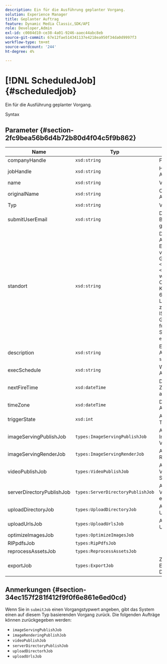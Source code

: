 ```yaml
---
description: Ein für die Ausführung geplanter Vorgang.
solution: Experience Manager
title: Geplanter Auftrag
feature: Dynamic Media Classic,SDK/API
role: Developer,Admin
exl-id: c0084d10-ce38-4a01-9246-aaec44abc8eb
source-git-commit: 67e12fae514341137e4218ea950f34da0d9997f3
workflow-type: tm+mt
source-wordcount: '244'
ht-degree: 4%

---
```


# [!DNL ScheduledJob]{#scheduledjob}

Ein für die Ausführung geplanter Vorgang.

Syntax

## Parameter {#section-2fc9bea56b6d4b72b80d4f04c5f9b862}

| Name | Typ | Beschreibung |
|---|---|---|
| companyHandle | `xsd:string` | Firmengriff. |
| jobHandle | `xsd:string` | Handle des geplanten Auftrags. |
| name | `xsd:string` | Vorgangsname. |
| originalName | `xsd:string` | Originalname des geplanten Auftrags. |
| Typ | `xsd:string` | Vorgangstyp. |
| submitUserEmail | `xsd:string` | Die E-Mail-Adresse des Benutzers, der den Auftrag geplant hat. |
| standort | `xsd:string` | Das Gebietsschema, das für Auftragsprotokolldetails und E-Mail-Lokalisierung verwendet werden soll. Gebietsschemata werden als `<language_code>[- <country_code>]` angegeben, wobei der Sprach-Code ein Code mit zwei Kleinbuchstaben gemäß ISO-639 ist und der optionale Länder-Code ein Code mit zwei Großbuchstaben gemäß ISO-3166 ist. Die Gebietsschema-Zeichenfolge für Englisch (Vereinigte Staaten) wäre beispielsweise: `en-US`. |
| description | `xsd:string` | Eine Beschreibung des Auftrags, wie ursprünglich in `submitJob` angegeben. |
| execSchedule | `xsd:string` | Wann die Ausführung des Auftrags geplant ist. |
| nextFireTime | `xsd:dateTime` | Das Datum, die Uhrzeit und die Zeitzone, in der der Auftrag ausgelöst wurde. |
| timeZone | `xsd:dateTime` | Die Zeitzone des geplanten Auftrags. |
| triggerState | `xsd:int` | Auswahl des Status des Job-Triggers. |
| imageServingPublishJob | `types:ImageServingPublishJob` | Auftragsdetails für einen Image-Serving-Veröffentlichungsauftrag. |
| imageServingRenderJob | `types:ImageServingRenderJob` | Auftragsdetails für einen Bild-Rendering-Auftrag. |
| videoPublishJob | `types:VideoPublishJob` | Auftragsdetails für einen Videoveröffentlichungsauftrag. Siehe [VideoPublishJob](https://experienceleague.adobe.com/docs/dynamic-media-developer-resources/image-production-api/data-types/r-scheduled-job.html). |
| serverDirectoryPublishJob | `types:ServerDirectoryPublishJob` | Auftragsdetails für einen Veröffentlichungsauftrag für ein Serververzeichnis. |
| uploadDirectoryJob | `types:UploadDirectoryJob` | Auftragsdetails für einen Upload-Verzeichnisauftrag. |
| uploadUrlsJob | `types:UploadUrlsJob` | Auftragsdetails für einen Upload-URL-Auftrag. |
| optimizeImagesJob | `types:OptimizeImagesJob` | |
| RIPpdfsJob | `types:RipPdfsJob` | |
| reprocessAssetsJob | `types:ReprocessAssetsJob` | |
| exportJob | `types:ExportJob` | Zulassen des autorisierten Exports zuvor hochgeladener Dateien. Siehe [Exportvorgang](https://experienceleague.adobe.com/docs/dynamic-media-developer-resources/image-production-api/data-types/r-scheduled-job.html). |

## Anmerkungen {#section-34ec157f281f412f9f0f6e861e6ed0cd}

Wenn Sie in `submitJob` einen Vorgangstypwert angeben, gibt das System einen auf diesem Typ basierenden Vorgang zurück. Die folgenden Aufträge können zurückgegeben werden:

* `imageServingPublishJob`
* `imageRenderingPublishJob`
* `videoPublishJob`
* `serverDirectoryPublishJob`
* `uploadDirectorhJob`
* `uploadUrlsJob`
